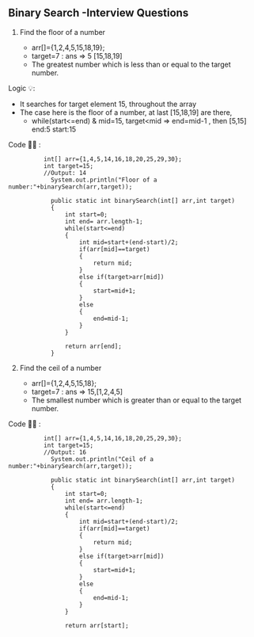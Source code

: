 ## Binary Search -Interview Questions

1) Find the floor of a number

     - arr[]={1,2,4,5,15,18,19};
     - target=7 : ans => 5 [15,18,19]
     -  The greatest number which is less than or equal to the target number.
  
Logic 💡: 

  - It searches for target element 15, throughout the array
  - The case here is the floor of a number, at last [15,18,19] are there,
    - while(start<=end) & mid=15, target<mid => end=mid-1 , then [5,15] end:5 start:15
  
Code 👩‍💻 :
              
              int[] arr={1,4,5,14,16,18,20,25,29,30};
  	          int target=15;
              //Output: 14
	            System.out.println("Floor of a number:"+binarySearch(arr,target));
               
            	public static int binarySearch(int[] arr,int target)
            	{
            	    int start=0;
            	    int end= arr.length-1;
            	    while(start<=end)
            	    {
            	        int mid=start+(end-start)/2;
            	        if(arr[mid]==target)
            	        {
            	            return mid;
            	        }
            	        else if(target>arr[mid])
            	        {
            	            start=mid+1;
            	        }
            	        else
            	        {
            	            end=mid-1;
            	        }
            	    }
            	    
            	    return arr[end];
            	}
       
2) Find the ceil of a number

     - arr[]={1,2,4,5,15,18};
     - target=7 : ans => 15,[1,2,4,5]
     - The smallest number which is greater than or equal to the target number.
       
Code 👩‍💻 :
              
              int[] arr={1,4,5,14,16,18,20,25,29,30};
  	          int target=15;
              //Output: 16
	            System.out.println("Ceil of a number:"+binarySearch(arr,target));
               
            	public static int binarySearch(int[] arr,int target)
            	{
            	    int start=0;
            	    int end= arr.length-1;
            	    while(start<=end)
            	    {
            	        int mid=start+(end-start)/2;
            	        if(arr[mid]==target)
            	        {
            	            return mid;
            	        }
            	        else if(target>arr[mid])
            	        {
            	            start=mid+1;
            	        }
            	        else
            	        {
            	            end=mid-1;
            	        }
            	    }
            	    
            	    return arr[start];
